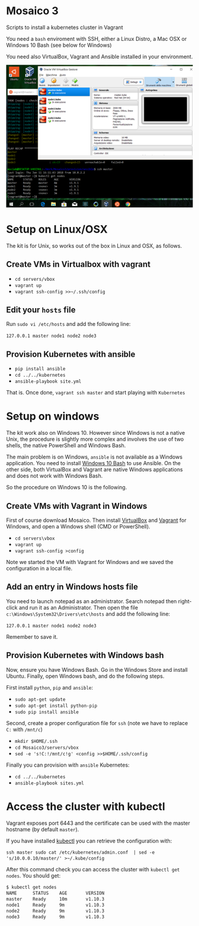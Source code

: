 # Mosaico 3

Scripts to install a kubernetes cluster in Vagrant

You need a `bash` enviroment with SSH, either a Linux Distro, a Mac OSX or Windows 10 Bash (see below for Windows)

You need also VirtualBox, Vagrant and Ansible installed in your environment. 

![Kubernetes On VirtualBox in Windows](kubernetes-the-hard-way.png)

# Setup on Linux/OSX

The kit is for Unix, so works out of the box in Linux and OSX, as follows.

## Create VMs in Virtualbox with vagrant

- `cd servers/vbox`
- `vagrant up`
- `vagrant ssh-config >>~/.ssh/config`

## Edit your `hosts` file

Run `sudo vi /etc/hosts` and add the following line:

`127.0.0.1 master node1 node2 node3`

## Provision Kubernetes with ansible

- `pip install ansible`
- `cd ../../kubernetes`
- `ansible-playbook site.yml`

That is. Once done, `vagrant ssh master` and start playing with `Kubernetes`

# Setup on windows

The kit work also on Windows 10. However since Windows is not a native Unix, the procedure is slightly more complex and involves the use of two shells, the native PowerShell and Windows Bash.

The main problem is on Windows, `ansible` is not available as a Windows application. You need to install [Windows 10 Bash](https://www.windowscentral.com/how-install-bash-shell-command-line-windows-10) to use Ansible.  On the other side, both VirtualBox and Vagrant are native Windows applications and does not work with Windows Bash.

So the procedure on Windows 10 is the following.

## Create VMs with Vagrant in Windows

First of course download Mosaico. Then install [VirtualBox](https://www.virtualbox.org/wiki/Downloads) and [Vagrant](https://www.vagrantup.com/downloads.html) for Windows, and open a Windows shell (CMD or PowerShell).

- `cd servers\vbox`
- `vagrant up`
- `vagrant ssh-config >config`

Note we started the VM with Vagrant for Windows and we saved the configuration in a local file.

## Add an entry in Windows hosts file

You need to launch notepad as an administrator. Search notepad then right-click and run it as an Administrator. Then open the file `c:\Windows\System32\Drivers\etc\hosts` and add the following line:

`127.0.0.1 master node1 node2 node3`

Remember to save it.

## Provision Kubernetes with Windows bash

Now, ensure you have Windows Bash. Go in the Windows Store and install Ubuntu.
Finally, open Windows bash,  and do the following steps.

First install `python`, `pip` and `ansible`:

- `sudo apt-get update`
- `sudo apt-get install python-pip`
- `sudo pip install ansible`

Second, create a proper configuration file for `ssh` (note we have to replace  `C:` with `/mnt/c`)

- `mkdir $HOME/.ssh`
- `cd Mosaico3/servers/vbox`
- `sed -e 's!C:!/mnt/c!g' <config >>$HOME/.ssh/config`

Finally you can provision with `ansible` Kubernetes:

- `cd ../../kubernetes`
- `ansible-playbook sites.yml`

# Access the cluster with kubectl

Vagrant exposes port 6443 and the certificate can be used with the master hostname (by default `master`). 

If you have installed [kubectl](https://kubernetes.io/docs/tasks/tools/install-kubectl/) you can retrieve the configuration with:

```
ssh master sudo cat /etc/kubernetes/admin.conf  | sed -e 's/10.0.0.10/master/' >~/.kube/config
```

After this command check you can access the cluster with `kubectl get nodes`. You should get:

```
$ kubectl get nodes
NAME      STATUS    AGE       VERSION
master    Ready     10m       v1.10.3
node1     Ready     9m        v1.10.3
node2     Ready     9m        v1.10.3
node3     Ready     9m        v1.10.3
```


